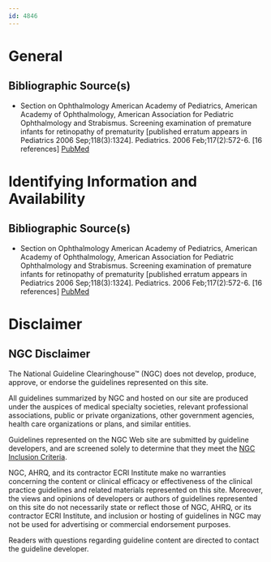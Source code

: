 ```yaml
---
id: 4846
---
```


# General

## Bibliographic Source(s)

- Section on Ophthalmology American Academy of Pediatrics, American Academy of Ophthalmology, American Association for Pediatric Ophthalmology and Strabismus. Screening examination of premature infants for retinopathy of prematurity [published erratum appears in Pediatrics 2006 Sep;118(3):1324]. Pediatrics. 2006 Feb;117(2):572-6. [16 references] [ PubMed ](http://www.ncbi.nlm.nih.gov/entrez/query.fcgi?cmd=Retrieve&db=pubmed&dopt=Abstract&list_uids=16452383)

# Identifying Information and Availability

## Bibliographic Source(s)

- Section on Ophthalmology American Academy of Pediatrics, American Academy of Ophthalmology, American Association for Pediatric Ophthalmology and Strabismus. Screening examination of premature infants for retinopathy of prematurity [published erratum appears in Pediatrics 2006 Sep;118(3):1324]. Pediatrics. 2006 Feb;117(2):572-6. [16 references] [ PubMed ](http://www.ncbi.nlm.nih.gov/entrez/query.fcgi?cmd=Retrieve&db=pubmed&dopt=Abstract&list_uids=16452383)

# Disclaimer

## NGC Disclaimer

The National Guideline Clearinghouse™ (NGC) does not develop, produce, approve, or endorse the guidelines represented on this site.

All guidelines summarized by NGC and hosted on our site are produced under the auspices of medical specialty societies, relevant professional associations, public or private organizations, other government agencies, health care organizations or plans, and similar entities.

Guidelines represented on the NGC Web site are submitted by guideline developers, and are screened solely to determine that they meet the [NGC Inclusion Criteria](/help-and-about/summaries/inclusion-criteria).

NGC, AHRQ, and its contractor ECRI Institute make no warranties concerning the content or clinical efficacy or effectiveness of the clinical practice guidelines and related materials represented on this site. Moreover, the views and opinions of developers or authors of guidelines represented on this site do not necessarily state or reflect those of NGC, AHRQ, or its contractor ECRI Institute, and inclusion or hosting of guidelines in NGC may not be used for advertising or commercial endorsement purposes.

Readers with questions regarding guideline content are directed to contact the guideline developer.

